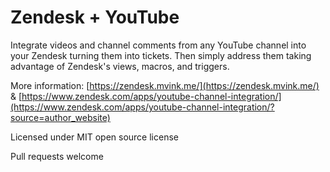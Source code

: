 Zendesk + YouTube
=====================

Integrate videos and channel comments from any YouTube channel into your Zendesk turning them into tickets. Then simply address them taking advantage of Zendesk's views, macros, and triggers.

More information: [https://zendesk.mvink.me/](https://zendesk.mvink.me/) & [https://www.zendesk.com/apps/youtube-channel-integration/](https://www.zendesk.com/apps/youtube-channel-integration/?source=author_website)

Licensed under MIT open source license

Pull requests welcome

